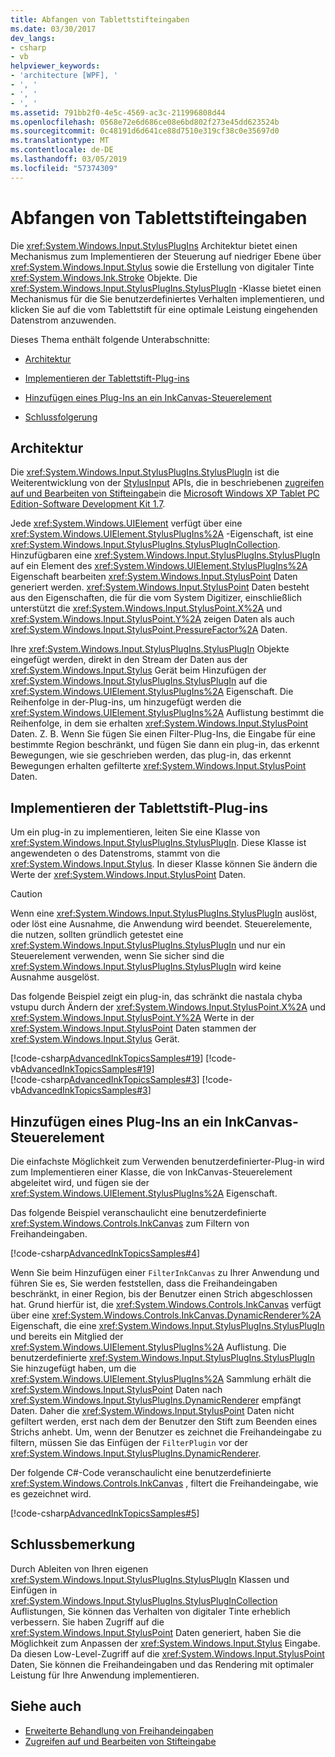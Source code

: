```yaml
---
title: Abfangen von Tablettstifteingaben
ms.date: 03/30/2017
dev_langs:
- csharp
- vb
helpviewer_keywords:
- 'architecture [WPF], '
- ', '
- ', '
- ', '
ms.assetid: 791bb2f0-4e5c-4569-ac3c-211996808d44
ms.openlocfilehash: 0568e72e6d686ce08e6bd802f273e45dd623524b
ms.sourcegitcommit: 0c48191d6d641ce88d7510e319cf38c0e35697d0
ms.translationtype: MT
ms.contentlocale: de-DE
ms.lasthandoff: 03/05/2019
ms.locfileid: "57374309"
---
```

# <a name="intercepting-input-from-the-stylus"></a>Abfangen von Tablettstifteingaben
Die <xref:System.Windows.Input.StylusPlugIns> Architektur bietet einen Mechanismus zum Implementieren der Steuerung auf niedriger Ebene über <xref:System.Windows.Input.Stylus> sowie die Erstellung von digitaler Tinte <xref:System.Windows.Ink.Stroke> Objekte. Die <xref:System.Windows.Input.StylusPlugIns.StylusPlugIn> -Klasse bietet einen Mechanismus für die Sie benutzerdefiniertes Verhalten implementieren, und klicken Sie auf die vom Tablettstift für eine optimale Leistung eingehenden Datenstrom anzuwenden.  
  
 Dieses Thema enthält folgende Unterabschnitte:  
  
-   [Architektur](#Architecture)  
  
-   [Implementieren der Tablettstift-Plug-ins](#ImplementingStylusPlugins)  
  
-   [Hinzufügen eines Plug-Ins an ein InkCanvas-Steuerelement](#AddingYourPluginToAnInkCanvas)  
  
-   [Schlussfolgerung](#Conclusion)  
  
<a name="Architecture"></a>   
## <a name="architecture"></a>Architektur  
 Die <xref:System.Windows.Input.StylusPlugIns.StylusPlugIn> ist die Weiterentwicklung von der [StylusInput](https://go.microsoft.com/fwlink/?LinkId=50753&clcid=0x409) APIs, die in beschriebenen [zugreifen auf und Bearbeiten von Stifteingabe](https://go.microsoft.com/fwlink/?LinkId=50752&clcid=0x409)in die [Microsoft Windows XP Tablet PC Edition-Software Development Kit 1.7](https://go.microsoft.com/fwlink/?linkid=11782&clcid=0x409).  
  
 Jede <xref:System.Windows.UIElement> verfügt über eine <xref:System.Windows.UIElement.StylusPlugIns%2A> -Eigenschaft, ist eine <xref:System.Windows.Input.StylusPlugIns.StylusPlugInCollection>. Hinzufügbaren eine <xref:System.Windows.Input.StylusPlugIns.StylusPlugIn> auf ein Element des <xref:System.Windows.UIElement.StylusPlugIns%2A> Eigenschaft bearbeiten <xref:System.Windows.Input.StylusPoint> Daten generiert werden. <xref:System.Windows.Input.StylusPoint> Daten besteht aus den Eigenschaften, die für die vom System Digitizer, einschließlich unterstützt die <xref:System.Windows.Input.StylusPoint.X%2A> und <xref:System.Windows.Input.StylusPoint.Y%2A> zeigen Daten als auch <xref:System.Windows.Input.StylusPoint.PressureFactor%2A> Daten.  
  
 Ihre <xref:System.Windows.Input.StylusPlugIns.StylusPlugIn> Objekte eingefügt werden, direkt in den Stream der Daten aus der <xref:System.Windows.Input.Stylus> Gerät beim Hinzufügen der <xref:System.Windows.Input.StylusPlugIns.StylusPlugIn> auf die <xref:System.Windows.UIElement.StylusPlugIns%2A> Eigenschaft. Die Reihenfolge in der-Plug-ins, um hinzugefügt werden die <xref:System.Windows.UIElement.StylusPlugIns%2A> Auflistung bestimmt die Reihenfolge, in dem sie erhalten <xref:System.Windows.Input.StylusPoint> Daten. Z. B. Wenn Sie fügen Sie einen Filter-Plug-Ins, die Eingabe für eine bestimmte Region beschränkt, und fügen Sie dann ein plug-in, das erkennt Bewegungen, wie sie geschrieben werden, das plug-in, das erkennt Bewegungen erhalten gefilterte <xref:System.Windows.Input.StylusPoint> Daten.  
  
<a name="ImplementingStylusPlugins"></a>   
## <a name="implementing-stylus-plug-ins"></a>Implementieren der Tablettstift-Plug-ins  
 Um ein plug-in zu implementieren, leiten Sie eine Klasse von <xref:System.Windows.Input.StylusPlugIns.StylusPlugIn>. Diese Klasse ist angewendeten o des Datenstroms, stammt von die <xref:System.Windows.Input.Stylus>. In dieser Klasse können Sie ändern die Werte der <xref:System.Windows.Input.StylusPoint> Daten.  
  
> [!CAUTION]
>  Wenn eine <xref:System.Windows.Input.StylusPlugIns.StylusPlugIn> auslöst, oder löst eine Ausnahme, die Anwendung wird beendet. Steuerelemente, die nutzen, sollten gründlich getestet eine <xref:System.Windows.Input.StylusPlugIns.StylusPlugIn> und nur ein Steuerelement verwenden, wenn Sie sicher sind die <xref:System.Windows.Input.StylusPlugIns.StylusPlugIn> wird keine Ausnahme ausgelöst.  
  
 Das folgende Beispiel zeigt ein plug-in, das schränkt die nastala chyba vstupu durch Ändern der <xref:System.Windows.Input.StylusPoint.X%2A> und <xref:System.Windows.Input.StylusPoint.Y%2A> Werte in der <xref:System.Windows.Input.StylusPoint> Daten stammen der <xref:System.Windows.Input.Stylus> Gerät.  
  
 [!code-csharp[AdvancedInkTopicsSamples#19](~/samples/snippets/csharp/VS_Snippets_Wpf/AdvancedInkTopicsSamples/CSharp/DynamicRenderer.cs#19)]
 [!code-vb[AdvancedInkTopicsSamples#19](~/samples/snippets/visualbasic/VS_Snippets_Wpf/AdvancedInkTopicsSamples/VisualBasic/DynamicRenderer.vb#19)]  
[!code-csharp[AdvancedInkTopicsSamples#3](~/samples/snippets/csharp/VS_Snippets_Wpf/AdvancedInkTopicsSamples/CSharp/DynamicRenderer.cs#3)]
[!code-vb[AdvancedInkTopicsSamples#3](~/samples/snippets/visualbasic/VS_Snippets_Wpf/AdvancedInkTopicsSamples/VisualBasic/DynamicRenderer.vb#3)]  
  
<a name="AddingYourPluginToAnInkCanvas"></a>   
## <a name="adding-your-plug-in-to-an-inkcanvas"></a>Hinzufügen eines Plug-Ins an ein InkCanvas-Steuerelement  
 Die einfachste Möglichkeit zum Verwenden benutzerdefinierter-Plug-in wird zum Implementieren einer Klasse, die von InkCanvas-Steuerelement abgeleitet wird, und fügen sie der <xref:System.Windows.UIElement.StylusPlugIns%2A> Eigenschaft.  
  
 Das folgende Beispiel veranschaulicht eine benutzerdefinierte <xref:System.Windows.Controls.InkCanvas> zum Filtern von Freihandeingaben.  
  
 [!code-csharp[AdvancedInkTopicsSamples#4](~/samples/snippets/csharp/VS_Snippets_Wpf/AdvancedInkTopicsSamples/CSharp/Window1.xaml.cs#4)]  
  
 Wenn Sie beim Hinzufügen einer `FilterInkCanvas` zu Ihrer Anwendung und führen Sie es, Sie werden feststellen, dass die Freihandeingaben beschränkt, in einer Region, bis der Benutzer einen Strich abgeschlossen hat. Grund hierfür ist, die <xref:System.Windows.Controls.InkCanvas> verfügt über eine <xref:System.Windows.Controls.InkCanvas.DynamicRenderer%2A> Eigenschaft, die eine <xref:System.Windows.Input.StylusPlugIns.StylusPlugIn> und bereits ein Mitglied der <xref:System.Windows.UIElement.StylusPlugIns%2A> Auflistung. Die benutzerdefinierte <xref:System.Windows.Input.StylusPlugIns.StylusPlugIn> Sie hinzugefügt haben, um die <xref:System.Windows.UIElement.StylusPlugIns%2A> Sammlung erhält die <xref:System.Windows.Input.StylusPoint> Daten nach <xref:System.Windows.Input.StylusPlugIns.DynamicRenderer> empfängt Daten. Daher die <xref:System.Windows.Input.StylusPoint> Daten nicht gefiltert werden, erst nach dem der Benutzer den Stift zum Beenden eines Strichs anhebt. Um, wenn der Benutzer es zeichnet die Freihandeingabe zu filtern, müssen Sie das Einfügen der `FilterPlugin` vor der <xref:System.Windows.Input.StylusPlugIns.DynamicRenderer>.  
  
 Der folgende C#-Code veranschaulicht eine benutzerdefinierte <xref:System.Windows.Controls.InkCanvas> , filtert die Freihandeingabe, wie es gezeichnet wird.  
  
 [!code-csharp[AdvancedInkTopicsSamples#5](~/samples/snippets/csharp/VS_Snippets_Wpf/AdvancedInkTopicsSamples/CSharp/Window1.xaml.cs#5)]  
  
<a name="Conclusion"></a>   
## <a name="conclusion"></a>Schlussbemerkung  
 Durch Ableiten von Ihren eigenen <xref:System.Windows.Input.StylusPlugIns.StylusPlugIn> Klassen und Einfügen in <xref:System.Windows.Input.StylusPlugIns.StylusPlugInCollection> Auflistungen, Sie können das Verhalten von digitaler Tinte erheblich verbessern. Sie haben Zugriff auf die <xref:System.Windows.Input.StylusPoint> Daten generiert, haben Sie die Möglichkeit zum Anpassen der <xref:System.Windows.Input.Stylus> Eingabe. Da diesen Low-Level-Zugriff auf die <xref:System.Windows.Input.StylusPoint> Daten, Sie können die Freihandeingaben und das Rendering mit optimaler Leistung für Ihre Anwendung implementieren.  
  
## <a name="see-also"></a>Siehe auch
- [Erweiterte Behandlung von Freihandeingaben](advanced-ink-handling.md)
- [Zugreifen auf und Bearbeiten von Stifteingabe](https://go.microsoft.com/fwlink/?LinkId=50752&clcid=0x409)

